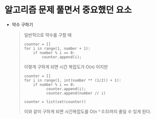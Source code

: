 # 알고리즘 문제 풀면서 중요했던 요소

- 약수 구하기

  > 일반적으로 약수를 구할 때
  >
  > ```pythone
  > counter = []
  > for i in range(1, number + 1):
  >     if number % i == 0:
  >         counter.append(i);
  > ```
  >
  > 이렇게 구하게 되면 시간 복잡도가 O(n) 이지만
  >
  > ```pythone
  > counter = []
  > for i in range(1, int(number ** (1/2)) + 1):
  >     if number % i == 0:
  >           counter.append(i);
  >           counter.append(number // i)
  >
  > counter = list(set(counter))
  > ```
  >
  > 이와 같이 구하게 되면 시간복잡도를 O(n ^ 0.5)까지 줄일 수 있게 된다.
